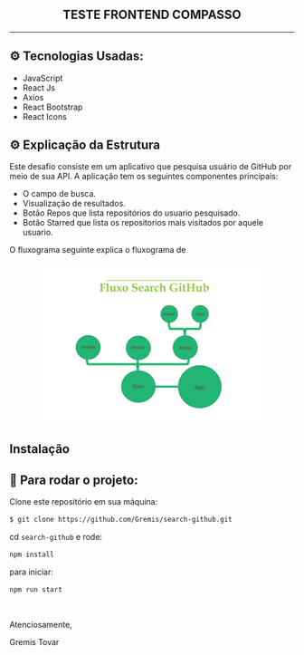 <h2 align="center">TESTE FRONTEND COMPASSO</h2>
<hr/>

## ⚙️ Tecnologias Usadas:

- JavaScript
- React Js
- Axios
- React Bootstrap
- React Icons

## ⚙️ Explicação da Estrutura

Este desafio consiste em um aplicativo que pesquisa usuário de GitHub por meio de sua API. A aplicação tem os seguintes componentes principais:

- O campo de busca.
- Visualização de resultados.
- Botão Repos que lista repositórios do usuario pesquisado.
- Botão Starred que lista os repositorios mais visitados por aquele usuario.

O fluxograma seguinte explica o fluxograma de

<h3 align="center">
  <img alt="Fluxograma GitHub"
    src="https://github.com/Gremis/search-github/blob/main/public/searchgithub.png" width="380px"/>
</h3>

## Instalação

## 🏁 Para rodar o projeto:

Clone este repositório em sua máquina:

```bash
$ git clone https://github.com/Gremis/search-github.git
```

cd `search-github` e rode:

```bash
npm install
```

para iniciar:

```bash
npm run start
```

<br/>

Atenciosamente,

Gremis Tovar
